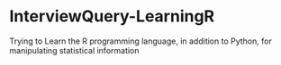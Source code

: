 # InterviewQuery-LearningR
Trying to Learn the R programming language, in addition to Python, for manipulating statistical information
